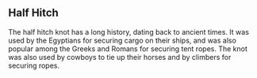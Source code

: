 ## Half Hitch

The half hitch knot has a long history, dating back to ancient times. It was used by the Egyptians for securing cargo on their ships, and was also popular among the Greeks and Romans for securing tent ropes. The knot was also used by cowboys to tie up their horses and by climbers for securing ropes.
